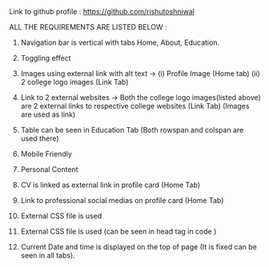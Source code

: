 
Link to github profile :  https://github.com/rishutoshniwal


ALL THE REQUIREMENTS ARE LISTED BELOW : 


1. Navigation bar is vertical with tabs Home, About, Education.
2. Toggling effect 
3. Images using external link with alt text ->
			(i) Profile Image (Home tab)
			 (ii) 2 college logo images (Link Tab)
			 
4. Link to 2 external websites ->
            Both the college logo images(listed above) are 2 external links to respective college websites (Link Tab) 
			(Images are used as link)
			
5.  Table can be seen in Education Tab
				(Both rowspan and colspan are used there)
				
				
6.  Mobile Friendly
7.  Personal Content

8.   CV is linked as external link in profile card (Home Tab)	
9.    Link to professional social medias on profile card (Home Tab)	
10.   External CSS file is used

11. External CSS file is used (can be seen in head tag in code )

12. Current Date and time is displayed on the top of page (It is fixed can be seen in all tabs).		
						
        			